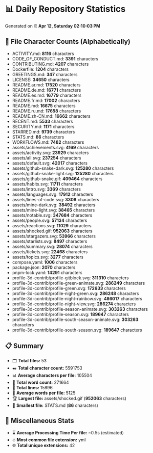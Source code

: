 # 📊 Daily Repository Statistics
Generated on ⏰ **Apr 12, Saturday 02:10:03 PM**

## 📂 File Character Counts (Alphabetically)
- ACTIVITY.md: **8116** characters
- CODE_OF_CONDUCT.md: **3391** characters
- CONTRIBUTING.md: **4207** characters
- Dockerfile: **1204** characters
- GREETINGS.md: **347** characters
- LICENSE: **34650** characters
- README.ar.md: **17520** characters
- README.de.md: **16771** characters
- README.es.md: **16779** characters
- README.fr.md: **17002** characters
- README.md: **16675** characters
- README.ru.md: **17658** characters
- README.zh-CN.md: **16662** characters
- RECENT.md: **5533** characters
- SECURITY.md: **1171** characters
- STARRED.md: **9739** characters
- STATS.md: **86** characters
- WORKFLOWS.md: **7482** characters
- assets/achievements.svg: **4169** characters
- assets/activity.svg: **23929** characters
- assets/all.svg: **237254** characters
- assets/default.svg: **42017** characters
- assets/github-snake-dark.svg: **125280** characters
- assets/github-snake-light.svg: **125280** characters
- assets/github-snake.gif: **409464** characters
- assets/habits.svg: **11711** characters
- assets/intro.svg: **3369** characters
- assets/languages.svg: **17912** characters
- assets/lines-of-code.svg: **3308** characters
- assets/mine-dark.svg: **38492** characters
- assets/mine-light.svg: **38465** characters
- assets/notable.svg: **347684** characters
- assets/people.svg: **57134** characters
- assets/reactions.svg: **11029** characters
- assets/shocked.gif: **952063** characters
- assets/stargazers.svg: **53966** characters
- assets/starlists.svg: **8497** characters
- assets/summary.svg: **28074** characters
- assets/tickets.svg: **22468** characters
- assets/topics.svg: **3277** characters
- compose.yaml: **1006** characters
- package.json: **2070** characters
- pnpm-lock.yaml: **14291** characters
- profile-3d-contrib/profile-gitblock.svg: **311310** characters
- profile-3d-contrib/profile-green-animate.svg: **286249** characters
- profile-3d-contrib/profile-green.svg: **172633** characters
- profile-3d-contrib/profile-night-green.svg: **286248** characters
- profile-3d-contrib/profile-night-rainbow.svg: **486017** characters
- profile-3d-contrib/profile-night-view.svg: **286274** characters
- profile-3d-contrib/profile-season-animate.svg: **303263** characters
- profile-3d-contrib/profile-season.svg: **189647** characters
- profile-3d-contrib/profile-south-season-animate.svg: **303263** characters
- profile-3d-contrib/profile-south-season.svg: **189647** characters

## 📋 Summary
- 🗂️ **Total files:** 53
- ✒️ **Total character count:** 5591753
- 📊 **Average characters per file:** 105504
- 📝 **Total word count:** 271664
- 🧾 **Total lines:** 15896
- 📐 **Average words per file:** 5125
- 🏆 **Largest file:** assets/shocked.gif (**952063** characters)
- 🥉 **Smallest file:** STATS.md (**86** characters)

## 🌟 Miscellaneous Stats
- ⌛ **Average Processing Time Per file:** ~0.5s (estimated)
- 🔥 **Most common file extension:** yml
- 🌐 **Total unique extensions:** 42
